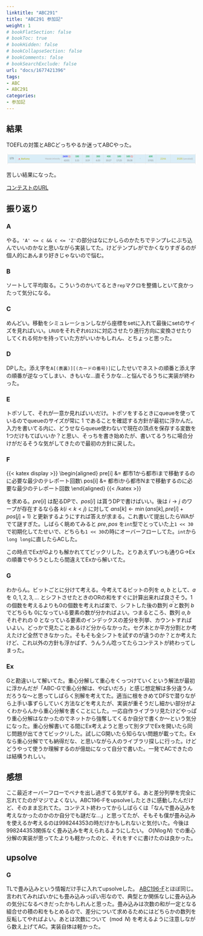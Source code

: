 ```yaml
---
linktitle: "ABC291"
title: "ABC291 参加記"
weight: 1
# bookFlatSection: false
# bookToc: true
# bookHidden: false
# bookCollapseSection: false
# bookComments: false
# bookSearchExclude: false
url: "docs/1677421396"
tags:
- ABC
- ABC291
categories:
- 参加記
---
```


## 結果

TOEFLの対策とABCどっちやるか迷ってABCやった。

![結果](result.png)

苦しい結果になった。

[コンテストのURL](https://atcoder.jp/contests/abc291)

## 振り返り

### A

やる。`'A' <= c && c <= 'Z'`の部分はなにかしらのかたちでテンプレにぶち込んでいいのかなと思いながら実装してた。けどテンプレがでかくなりすぎるのが個人的にあんまり好きじゃないので悩む。
### B

ソートして平均取る。こういうのかいてるとき`rep`マクロを整備しといて良かったって気分になる。
### C

めんどい。移動をシミュレーションしながら座標をsetに入れて最後にsetのサイズを見ればいい。`LRUD`をそれぞれ`0123`に対応させたり進行方向に変換させたりしてくれる何かを持っていた方がいいかもしれん、とちょっと思った。
### D

DPした。添え字を`A[(表裏)][(カードの番号)]`にしたせいでネストの順番と添え字の順番が逆なってしまい、きもいな...直そうかな...と悩んでるうちに実装が終わった。
### E

トポソして、それが一意か見ればいいだけ。トポソをするときにqueueを使っているのでqueueのサイズが常に $1$ であることを確認する方針が最初に浮かんだ。入力を書いてる内に、どうせならqueue使わないで現在の頂点を保存する変数を1つだけもてばいいか？と思い、そっちを書き始めたが、書いてるうちに場合分けがだるそうな気がしてきたので最初の方針に戻した。

### F
{{< katex display >}}
\begin{aligned}
    pre[i] &= 都市1から都市iまで移動するのに必要な最少のテレポート回数\\
    pos[i] &= 都市iから都市Nまで移動するのに必要な最少のテレポート回数
\end{aligned}
{{< /katex >}}

を求める。$pre[i]$ は配るDPで、$pos[i]$ は貰うDPで書けばいい。後は $i \rightarrow j$ のワープが存在するなら各 $k (i< k < j)$ に対して  $ans[k] \leftarrow \min(ans[k], pre[i] + pos[j] + 1)$ と更新するようにすれば答えが求まる。これ書いて提出したらWAがでて謎すぎた。しばらく眺めてみると $pre, pos$ を`int`型でとっていた上`1 << 30`で初期化してたせいで、どちらも`1 << 30`の時にオーバーフローしてた。`int`から`long long`に直したらACした。

この時点でExがGよりも解かれててビックリした。とりあえずいつも通りG→Exの順番でやろうとしたら間違えてExから解いてた。

### G
わからん。ビットごとに分けて考える。今考えてるビットの列を $a$, $b$ として、$a$ を $0, 1, 2, 3, ...$ とシフトさせたときのORの和をすぐに計算出来れば良さそう。$1$ の個数を考えるよりも$0$の個数を考えれば楽で、シフトした後の数列 $a^{\prime}$と数列 $b$ でどちらも $0$になっている要素の数が分かればよい。つまるところ、数列 $a, b$ それぞれの $0$ となっている要素のインデックスの差分を列挙、カウントすればいよい。どっかで見たことあるけど分からなかった。セグ木とか平方分割とか考えたけど全然できなかった。そもそも全シフトを試すのが違うのか？とか考えたけど、これ以外の方針も浮かばず、うんうん唸ってたらコンテストが終わってしまった。

### Ex
Gと勘違いして解いてた。重心分解して重心をくっつけていくという解法が最初に浮かんだが「ABC-Gで重心分解は、やばいだろ」と感じ想定解は多分違うんだろうな～と思ってしばらく別解を考えてた。適当に根をきめてDFSで潜りながら上手い事ずらしていく方法などを考えたが、実装が重そうだし細かい部分がよくわからんから重心分解を書くことにした。一応自作ライブラリ見たけどやっぱり重心分解はなかったのでネットから強奪してくるか自分で書くか～という気分になった。重心分解書いてる間にEx考えようと思って別タブでExを開いたら同じ問題が出てきてビックリした。試しにG開いたら知らない問題が載ってた。Exなら重心分解でても納得だな、と思いながら人のライブラリ探しに行った。けどどうやって使うか理解するのが億劫になって自分で書いた。一発でACできたのは結構うれしい。

## 感想
ここ最近オーバーフローでペナを出し過ぎてる気がする。あと差分列挙を完全に忘れてたのがマジでよくない。ABC196-Fをupsolveしたときに感動したんだけど、そのまま忘れてた。コンテスト終わってからしばらくは「なんで畳み込みを考えなかったのかのか自分でも謎だな...」と思ってたが、そもそも僕が畳み込みを使えるか考えるのは$998244353$の時だけかもしれないと気付いた。今後は$998244353$関係なく畳み込みを考えられるようにしたい。
$O(N\log N)$ での重心分解の実装が思ってたよりも軽かったのと、それをすぐに書けたのは良かった。

## upsolve

### G

TLで畳み込みという情報だけ手に入れてupsolveした。
[ABC196-F](https://atcoder.jp/contests/abc196/tasks/abc196_f)とほぼ同じ。言われてみればいかにも畳み込みっぽい形なので、典型とか関係なしに畳み込みの気分になるべきだったかもしれんと思った。畳み込みは次数の和が一定となる組合せの積の和をもとめるので、差分について求めるためにはどちらかの数列を反転してやればよい。あとは次数について $\pmod N$ を考えるように注意しながら数え上げてAC。実装自体は軽かった。